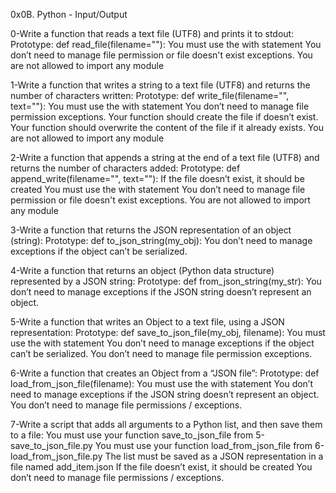 0x0B. Python - Input/Output

0-Write a function that reads a text file (UTF8) and prints it to stdout:
    Prototype: def read_file(filename=""):
    You must use the with statement
    You don’t need to manage file permission or file doesn't exist exceptions.
    You are not allowed to import any module


1-Write a function that writes a string to a text file (UTF8) and returns the number of characters written:
    Prototype: def write_file(filename="", text=""):
    You must use the with statement
    You don’t need to manage file permission exceptions.
    Your function should create the file if doesn’t exist.
    Your function should overwrite the content of the file if it already exists.
    You are not allowed to import any module


2-Write a function that appends a string at the end of a text file (UTF8) and returns the number of characters added:
    Prototype: def append_write(filename="", text=""):
    If the file doesn’t exist, it should be created
    You must use the with statement
    You don’t need to manage file permission or file doesn't exist exceptions.
    You are not allowed to import any module


3-Write a function that returns the JSON representation of an object (string):
    Prototype: def to_json_string(my_obj):
    You don’t need to manage exceptions if the object can’t be serialized.


4-Write a function that returns an object (Python data structure) represented by a JSON string:
    Prototype: def from_json_string(my_str):
    You don’t need to manage exceptions if the JSON string doesn’t represent an object.


5-Write a function that writes an Object to a text file, using a JSON representation:
    Prototype: def save_to_json_file(my_obj, filename):
    You must use the with statement
    You don’t need to manage exceptions if the object can’t be serialized.
    You don’t need to manage file permission exceptions.


6-Write a function that creates an Object from a “JSON file”:
    Prototype: def load_from_json_file(filename):
    You must use the with statement
    You don’t need to manage exceptions if the JSON string doesn’t represent an object.
    You don’t need to manage file permissions / exceptions.


7-Write a script that adds all arguments to a Python list, and then save them to a file:
    You must use your function save_to_json_file from 5-save_to_json_file.py
    You must use your function load_from_json_file from 6-load_from_json_file.py
    The list must be saved as a JSON representation in a file named add_item.json
    If the file doesn’t exist, it should be created
    You don’t need to manage file permissions / exceptions.

